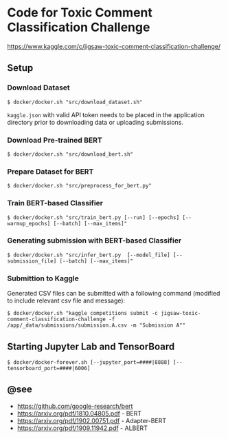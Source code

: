 # Code for Toxic Comment Classification Challenge

https://www.kaggle.com/c/jigsaw-toxic-comment-classification-challenge/

## Setup

### Download Dataset

`$ docker/docker.sh "src/download_dataset.sh"`

`kaggle.json` with valid API token needs to be placed in the application directory prior to downloading data or uploading submissions.

### Download Pre-trained BERT

`$ docker/docker.sh "src/download_bert.sh"`

### Prepare Dataset for BERT

`$ docker/docker.sh "src/preprocess_for_bert.py"`

### Train BERT-based Classifier

`$ docker/docker.sh "src/train_bert.py [--run] [--epochs] [--warmup_epochs] [--batch] [--max_items]"`

### Generating submission with BERT-based Classifier

`$ docker/docker.sh "src/infer_bert.py  [--model_file] [--submission_file] [--batch] [--max_items]"`

### Submittion to Kaggle

Generated CSV files can be submitted with a following command (modified to include relevant csv file and message):

`$ docker/docker.sh "kaggle competitions submit -c jigsaw-toxic-comment-classification-challenge -f /app/_data/submissions/submission.A.csv -m "Submission A""`

## Starting Jupyter Lab and TensorBoard

`$ docker/docker-forever.sh [--jupyter_port=####|8888] [--tensorboard_port=####|6006]`

## @see

 - https://github.com/google-research/bert
 - https://arxiv.org/pdf/1810.04805.pdf - BERT
 - https://arxiv.org/pdf/1902.00751.pdf - Adapter-BERT
 - https://arxiv.org/pdf/1909.11942.pdf - ALBERT